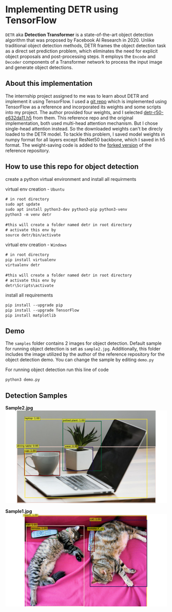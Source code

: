 # Implementing DETR using TensorFlow

`DETR` aka **Detection Transformer** is a state-of-the-art object detection algorithm that was proposed by Facebook AI Research in 2020. Unlike traditional object detection methods, DETR frames the object detection task as a direct set prediction problem, which eliminates the need for explicit object proposals and post-processing steps. It employs the `Encode` and `Decoder` components of a Transformer network to process the input image and generate object detections.

## About this implementation

The internship project assigned to me was to learn about DETR and implement it using TensorFlow. I used a [git repo](https://github.com/Leonardo-Blanger/detr_tensorflow) which is implemented using TensorFlow as a reference and incorporated its weights and some scripts into my project. The author provided four weights, and I selected [detr-r50-e632da11.h5](https://drive.google.com/file/d/1Nd1P6g1mqqf6Gzl3BW1TavsjripA3Sa3/view?usp=share_link) from them.
This reference repo and the original implementation, both used multi-head attention mechanism. But I chose single-head attention instead. So the downloaded weights can't be direcly loaded to the DETR model. To tackle this problem, I saved model weights in numpy format for all layers except ResNet50 backbone, which I saved in h5 format. The weight-saving code is added to the [forked version](https://github.com/kavysabu1996/detr_tensorflow) of the reference repository.

## How to use this repo for object detection

create a python virtual environment and install all requirments

virtual env creation - `Ubuntu`
```
# in root directory
sudo apt update
sudo apt install python3-dev python3-pip python3-venv
python3 -m venv detr

#this will create a folder named detr in root directory
# activate this env by 
source detr/bin/activate
```

virtual env creation - `Windows`
```
# in root directory
pip install virtualenv
virtualenv detr

#this will create a folder named detr in root directory
# activate this env by
detr\Scripts\activate
```

install all requirements
```
pip install --upgrade pip
pip install --upgrade TensorFlow
pip install matplotlib
```

## Demo
The `samples` folder contains 2 images for object detection. Default sample for running object detection is set as `sample2.jpg`. Additionally, this folder includes the image utilized by the author of the reference repository for the object detection demo. You can change the sample by editing `demo.py`

For running object detection run this line of code
```
python3 demo.py
```

## Detection Samples

**Sample2.jpg**
![sample2](samples/sample2_boxes.png)

**Sample1.jpg**
![sample1](samples/sample1_boxes.png)

